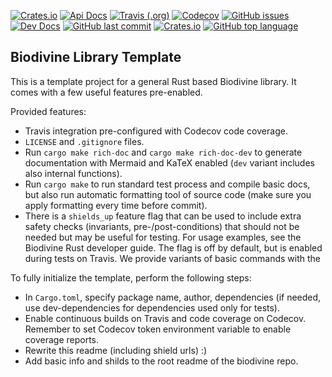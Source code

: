 [![Crates.io](https://img.shields.io/crates/v/<repository>?style=flat-square)](https://crates.io/crates/<repository>)
[![Api Docs](https://img.shields.io/badge/docs-api-yellowgreen?style=flat-square)](https://docs.rs/<repository>/<version>/)
[![Travis (.org)](https://img.shields.io/travis/sybila/<repository>?style=flat-square)](https://travis-ci.org/sybila/<repository>)
[![Codecov](https://img.shields.io/codecov/c/github/sybila/<repository>?style=flat-square)](https://codecov.io/gh/sybila/<repository>)
[![GitHub issues](https://img.shields.io/github/issues/sybila/<repository>?style=flat-square)](https://github.com/sybila/<repository>/issues)
[![Dev Docs](https://img.shields.io/badge/docs-dev-orange?style=flat-square)](https://biodivine.fi.muni.cz/docs/<repository>/v<version>/)
[![GitHub last commit](https://img.shields.io/github/last-commit/sybila/<repository>?style=flat-square)](https://github.com/sybila/<repository>/commits/master)
[![Crates.io](https://img.shields.io/crates/l/<repository>?style=flat-square)](https://github.com/sybila/<repository>/blob/master/LICENSE)
[![GitHub top language](https://img.shields.io/github/languages/top/sybila/<repository>?style=flat-square)](https://github.com/sybila/<repository>)

## Biodivine Library Template

This is a template project for a general Rust based Biodivine library. It comes with a few useful features pre-enabled. 

Provided features:
 - Travis integration pre-configured with Codecov code coverage.
 - `LICENSE` and `.gitignore` files.
 - Run `cargo make rich-doc` and `cargo make rich-doc-dev` to generate documentation with Mermaid and KaTeX enabled (`dev` variant includes also internal functions).
 - Run `cargo make` to run standard test process and compile basic docs, but also run automatic formatting tool of source code (make sure you apply formatting every time before commit).
 - There is a `shields_up` feature flag that can be used to include extra safety checks (invariants, pre-/post-conditions) that should not be needed but may be useful for testing. For usage examples, see the Biodivine Rust developer guide. The flag is off by default, but is enabled during tests on Travis. We provide variants of basic commands with the 
 
To fully initialize the template, perform the following steps:

 - In `Cargo.toml`, specify package name, author, dependencies (if needed, use dev-dependencies for dependencies used only for tests).
 - Enable continuous builds on Travis and code coverage on Codecov. Remember to set Codecov token environment variable to enable coverage reports.
 - Rewrite this readme (including shield urls) :) 
 - Add basic info and shilds to the root readme of the biodivine repo.
